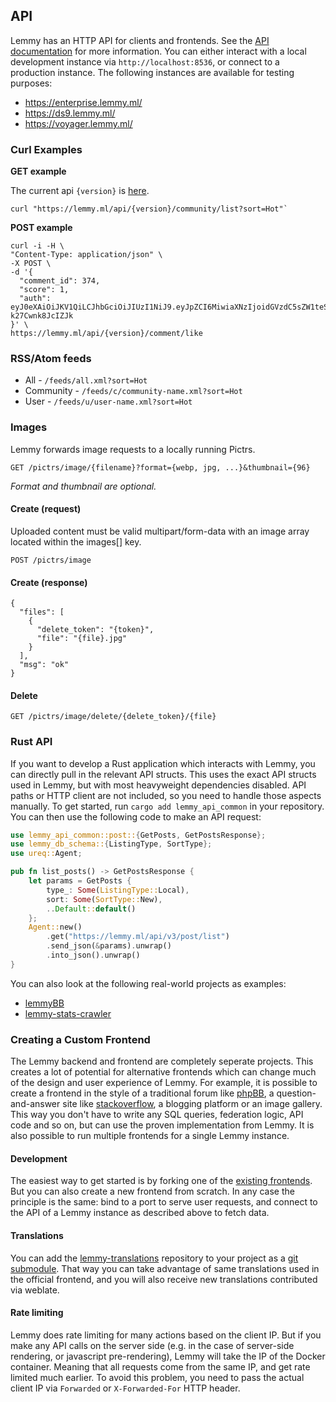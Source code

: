 ## API

Lemmy has an HTTP API for clients and frontends. See the [API documentation](/api) for more information. You can either interact with a local development instance via `http://localhost:8536`, or connect to a production instance. The following instances are available for testing purposes:

- https://enterprise.lemmy.ml/
- https://ds9.lemmy.ml/
- https://voyager.lemmy.ml/

### Curl Examples

**GET example**

The current api `{version}` is [here](https://github.com/LemmyNet/lemmy-js-client/blob/main/src/types/others.ts#L1).

```
curl "https://lemmy.ml/api/{version}/community/list?sort=Hot"`
```

**POST example**

```
curl -i -H \
"Content-Type: application/json" \
-X POST \
-d '{
  "comment_id": 374,
  "score": 1,
  "auth": eyJ0eXAiOiJKV1QiLCJhbGciOiJIUzI1NiJ9.eyJpZCI6MiwiaXNzIjoidGVzdC5sZW1teS5tbCJ9.P77RX_kpz1a_geY5eCp29sl_5mAm-k27Cwnk8JcIZJk
}' \
https://lemmy.ml/api/{version}/comment/like
```

### RSS/Atom feeds

- All - `/feeds/all.xml?sort=Hot`
- Community - `/feeds/c/community-name.xml?sort=Hot`
- User - `/feeds/u/user-name.xml?sort=Hot`

### Images

Lemmy forwards image requests to a locally running Pictrs.

`GET /pictrs/image/{filename}?format={webp, jpg, ...}&thumbnail={96}`

_Format and thumbnail are optional._

#### Create (request)

Uploaded content must be valid multipart/form-data with an image array located within the images[] key.

`POST /pictrs/image`

#### Create (response)

```
{
  "files": [
    {
      "delete_token": "{token}",
      "file": "{file}.jpg"
    }
  ],
  "msg": "ok"
}
```

#### Delete

`GET /pictrs/image/delete/{delete_token}/{file}`

### Rust API

If you want to develop a Rust application which interacts with Lemmy, you can directly pull in the relevant API structs. This uses the exact API structs used in Lemmy, but with most heavyweight dependencies disabled. API paths or HTTP client are not included, so you need to handle those aspects manually. To get started, run `cargo add lemmy_api_common` in your repository. You can then use the following code to make an API request:

```rust
use lemmy_api_common::post::{GetPosts, GetPostsResponse};
use lemmy_db_schema::{ListingType, SortType};
use ureq::Agent;

pub fn list_posts() -> GetPostsResponse {
    let params = GetPosts {
        type_: Some(ListingType::Local),
        sort: Some(SortType::New),
        ..Default::default()
    };
    Agent::new()
        .get("https://lemmy.ml/api/v3/post/list")
        .send_json(&params).unwrap()
        .into_json().unwrap()
}
```

You can also look at the following real-world projects as examples:

- [lemmyBB](https://github.com/LemmyNet/lemmyBB)
- [lemmy-stats-crawler](https://github.com/LemmyNet/lemmy-stats-crawler)

### Creating a Custom Frontend

The Lemmy backend and frontend are completely seperate projects. This creates a lot of potential for alternative frontends which can change much of the design and user experience of Lemmy. For example, it is possible to create a frontend in the style of a traditional forum like [phpBB](https://www.phpbb.com/), a question-and-answer site like [stackoverflow](https://stackoverflow.com/), a blogging platform or an image gallery. This way you don't have to write any SQL queries, federation logic, API code and so on, but can use the proven implementation from Lemmy. It is also possible to run multiple frontends for a single Lemmy instance.

#### Development

The easiest way to get started is by forking one of the [existing frontends](https://join-lemmy.org/apps). But you can also create a new frontend from scratch. In any case the principle is the same: bind to a port to serve user requests, and connect to the API of a Lemmy instance as described above to fetch data.

#### Translations

You can add the [lemmy-translations](https://github.com/LemmyNet/lemmy-translations) repository to your project as a [git submodule](https://git-scm.com/book/en/v2/Git-Tools-Submodules). That way you can take advantage of same translations used in the official frontend, and you will also receive new translations contributed via weblate.

#### Rate limiting

Lemmy does rate limiting for many actions based on the client IP. But if you make any API calls on the server side (e.g. in the case of server-side rendering, or javascript pre-rendering), Lemmy will take the IP of the Docker container. Meaning that all requests come from the same IP, and get rate limited much earlier. To avoid this problem, you need to pass the actual client IP via `Forwarded` or `X-Forwarded-For` HTTP header.

